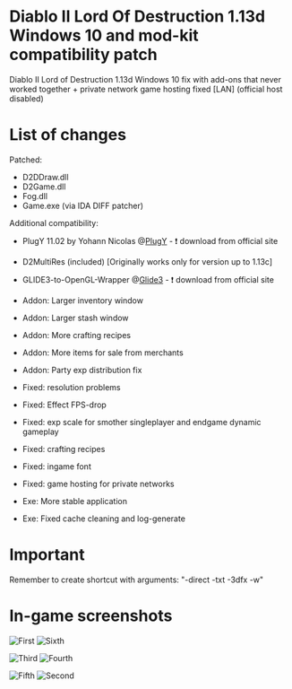 # Diablo II Lord Of Destruction 1.13d Windows 10 and mod-kit compatibility patch
Diablo II Lord of Destruction 1.13d Windows 10 fix with add-ons that never worked together + private network game hosting fixed [LAN] (official host disabled)
# List of changes
Patched:
* D2DDraw.dll
* D2Game.dll
* Fog.dll
* Game.exe (via IDA DIFF patcher)


Additional compatibility:
* PlugY 11.02 by Yohann Nicolas @[PlugY](http://plugy.free.fr/en/) - :exclamation: download from official site
* D2MultiRes (included) [Originally works only for version up to 1.13c]
* GLIDE3-to-OpenGL-Wrapper @[Glide3](http://www.svenswrapper.de/english/) - :exclamation: download from official site

* Addon: Larger inventory window
* Addon: Larger stash window
* Addon: More crafting recipes
* Addon: More items for sale from merchants
* Addon: Party exp distribution fix
* Fixed: resolution problems
* Fixed: Effect FPS-drop
* Fixed: exp scale for smother singleplayer and endgame dynamic gameplay
* Fixed: crafting recipes
* Fixed: ingame font
* Fixed: game hosting for private networks
* Exe: More stable application
* Exe: Fixed cache cleaning and log-generate
# Important
Remember to create shortcut with arguments: "-direct -txt -3dfx -w"

# In-game screenshots
![First](http://nirray.bplaced.net/Download/Github/d2/1.jpg)
![Sixth](http://nirray.bplaced.net/Download/Github/d2/6.jpg)

![Third](http://nirray.bplaced.net/Download/Github/d2/3.jpg)
![Fourth](http://nirray.bplaced.net/Download/Github/d2/4.PNG)

![Fifth](http://nirray.bplaced.net/Download/Github/d2/5.PNG)
![Second](http://nirray.bplaced.net/Download/Github/d2/2.jpg)

